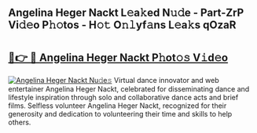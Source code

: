 ## Angelina Heger Nackt L𝚎a𝚔ed N𝚞𝚍e - Part-ZrP Vi𝚍𝚎o P𝚑𝚘tos - H𝚘𝚝 O𝚗𝚕yf𝚊ns L𝚎a𝚔s qOzaR

# <h2><a href="http://kf72cyb.oniu.top/?m=Angelina+Heger+Nackt">🔗👉 🔴 Angelina Heger Nackt P𝚑ot𝚘𝚜 V𝚒d𝚎o</a></h2>

[![Angelina Heger Nackt Nu𝚍e𝚜](https://i.imgur.com/0qMVB7G.gif)](http://kf72cyb.oniu.top/?m=Angelina+Heger+Nackt)
Virtual dance innovator and web entertainer Angelina Heger Nackt, celebrated for disseminating dance and lifestyle inspiration through solo and collaborative dance acts and brief films. Selfless volunteer Angelina Heger Nackt, recognized for their generosity and dedication to volunteering their time and skills to help others.  

